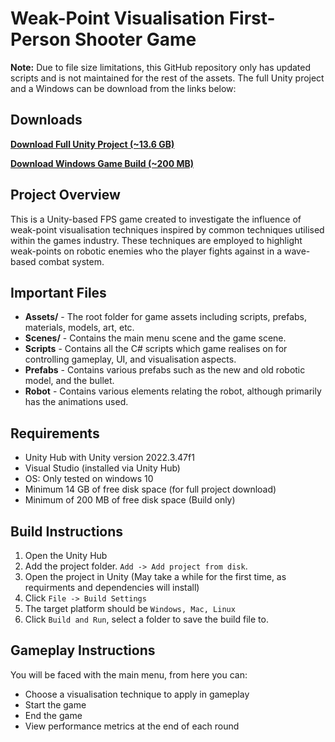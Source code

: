 # Weak-Point Visualisation First-Person Shooter Game

**Note:** Due to file size limitations, this GitHub repository only has updated scripts and is not maintained for the rest of the assets. The full Unity project and a Windows can be download from the links below:

## Downloads

**[Download Full Unity Project (~13.6 GB)](Placeholder)**

**[Download Windows Game Build (~200 MB)](Placeholder2)**

## Project Overview

This is a Unity-based FPS game created to investigate the influence of weak-point visualisation techniques inspired by common techniques utilised within the games industry. These techniques are employed to highlight weak-points on robotic enemies who the player fights against in a wave-based combat system. 

## Important Files
- **Assets/** - The root folder for game assets including scripts, prefabs, materials, models, art, etc.
- **Scenes/** - Contains the main menu scene and the game scene.
- **Scripts** - Contains all the C# scripts which game realises on for controlling gameplay, UI, and visualisation aspects.
- **Prefabs** - Contains various prefabs such as the new and old robotic model, and the bullet.
- **Robot** - Contains various elements relating the robot, although primarily has the animations used.


## Requirements 
- Unity Hub with Unity version 2022.3.47f1
- Visual Studio (installed via Unity Hub)
- OS: Only tested on windows 10
- Minimum 14 GB of free disk space (for full project download)
- Minimum of 200 MB of free disk space (Build only)

## Build Instructions 
1. Open the Unity Hub
2. Add the project folder. `Add -> Add project from disk`.
3. Open the project in Unity (May take a while for the first time, as requirments and dependencies will install)
4. Click `File -> Build Settings`
5. The target platform should be `Windows, Mac, Linux`
6. Click `Build and Run`, select a folder to save the build file to.

## Gameplay Instructions
You will be faced with the main menu, from here you can:

- Choose a visualisation technique to apply in gameplay
- Start the game
- End the game
- View performance metrics at the end of each round 
